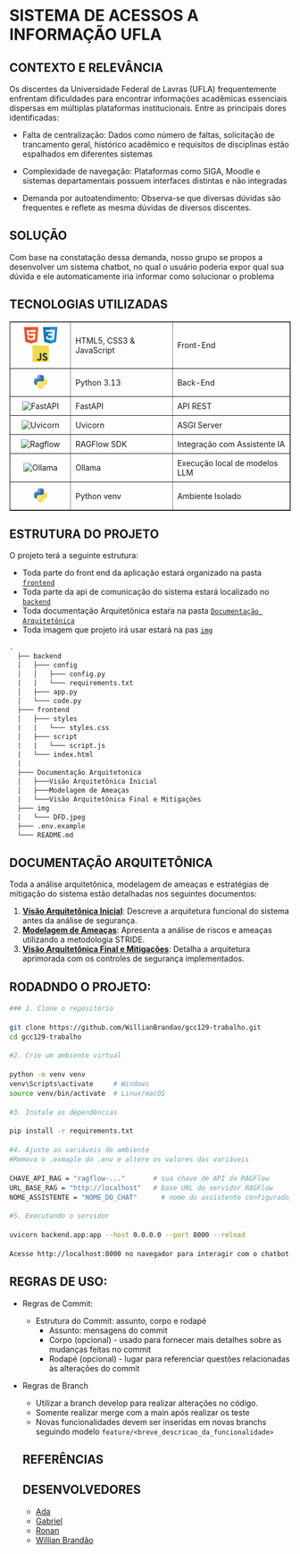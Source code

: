 # SISTEMA DE ACESSOS A INFORMAÇÃO UFLA

## CONTEXTO E RELEVÂNCIA

Os discentes da Universidade Federal de Lavras (UFLA) frequentemente enfrentam dificuldades para encontrar informações acadêmicas essenciais dispersas em múltiplas plataformas institucionais. Entre as principais dores identificadas:

- Falta de centralização: Dados como número de faltas, solicitação de trancamento geral, histórico acadêmico e requisitos de disciplinas estão espalhados em diferentes sistemas

- Complexidade de navegação: Plataformas como SIGA, Moodle e sistemas departamentais possuem interfaces distintas e não integradas

- Demanda por autoatendimento: Observa-se que diversas dúvidas são frequentes e reflete as mesma dúvidas de diversos discentes.

## SOLUÇÃO

Com base na constatação dessa demanda, nosso grupo se propos a desenvolver um sistema chatbot, no qual o usuário poderia expor qual sua dúvida e ele automaticamente iria informar como solucionar o problema

## TECNOLOGIAS UTILIZADAS

<table border="1" style="border-collapse: collapse; width: 100%;">
  <!-- Front-end -->
  <tr>
    <td style="padding: 8px; text-align: center;">
      <img alt="HTML" height="30" width="30" src="https://raw.githubusercontent.com/devicons/devicon/master/icons/html5/html5-original.svg" />
      <img alt="CSS" height="30" width="30" src="https://raw.githubusercontent.com/devicons/devicon/master/icons/css3/css3-original.svg" />
      <img alt="JavaScript" height="30" width="30" src="https://raw.githubusercontent.com/devicons/devicon/master/icons/javascript/javascript-original.svg" />
    </td>
    <td style="padding: 8px;">HTML5, CSS3 & JavaScript</td>
    <td style="padding: 8px;">Front-End</td>
  </tr>

  <!-- Back-end -->
  <tr>
    <td style="padding: 8px; text-align: center;">
      <img alt="Python" height="30" width="30" src="https://raw.githubusercontent.com/devicons/devicon/master/icons/python/python-original.svg" />
    </td>
    <td style="padding: 8px;">Python 3.13</td>
    <td style="padding: 8px;">Back-End</td>
  </tr>

  <!-- FastAPI -->
  <tr>
    <td style="padding: 8px; text-align: center;">
      <img alt="FastAPI" height="30" width="30" src="https://fastapi.tiangolo.com/img/icon-white.svg" />
    </td>
    <td style="padding: 8px;">FastAPI</td>
    <td style="padding: 8px;">API REST</td>
  </tr>

  <!-- Uvicorn -->
  <tr>
    <td style="padding: 8px; text-align: center;">
      <img alt="Uvicorn" height="30" width="30" src="https://avatars.githubusercontent.com/u/51670903?s=200&v=4" />
    </td>
    <td style="padding: 8px;">Uvicorn</td>
    <td style="padding: 8px;">ASGI Server</td>
  </tr>

  <!-- RAGFlow SDK -->
  <tr>
    <td style="padding: 8px; text-align: center;">
      <img alt="Ragflow" height="90" width="90" src="https://www.marktechpost.com/wp-content/uploads/2024/04/Screenshot-2024-04-06-at-12.23.11-AM.png" />
    </td>
    <td style="padding: 8px;">RAGFlow SDK</td>
    <td style="padding: 8px;">Integração com Assistente IA</td>
  </tr>

  <!-- Ollama -->
<tr>
  <td style="padding: 8px; text-align: center;">
    <img alt="Ollama" height="60" width="60" src="https://img.utdstc.com/icon/6f9/ee0/6f9ee044146aecfd841c98f2a270d996b3e33440142456b9b4349c8bc681857c:200" />
  </td>
  <td style="padding: 8px;">Ollama</td>
  <td style="padding: 8px;">Execução local de modelos LLM</td>
</tr>

  <!-- Ambiente Virtual -->
  <tr>
    <td style="padding: 8px; text-align: center;">
      <img alt="Python venv" height="30" width="30" src="https://raw.githubusercontent.com/devicons/devicon/master/icons/python/python-original.svg" />
    </td>
    <td style="padding: 8px;">Python venv</td>
    <td style="padding: 8px;">Ambiente Isolado</td>
  </tr>
</table>

## ESTRUTURA DO PROJETO

O projeto terá a seguinte estrutura:

- Toda parte do front end da aplicação estará organizado na pasta [`frontend`](./frontend/)
- Toda parte da api de comunicação do sistema estará localizado no [`backend`](./backend/)
- Toda documentação Arquitetônica estaŕa na pasta [`Documentação Arquitetônica`](./Documentacao_Arquitetonica/)
- Toda imagem que projeto irá usar estará na pas [`img`](./img/)

```
.
  ├── backend
  │   ├─── config
  │   │   ├─── config.py
  |   |   └─── requirements.txt
  │   ├─── app.py
  │   └─── code.py
  ├─── frontend
  │   ├─── styles
  |   |   └─── styles.css
  │   ├─── script
  |   |   └─── script.js
  |   └─── index.html
  |
  ├─── Documentação Arquitetonica
  │   ├───Visão Arquitetônica Inicial
  │   ├───Modelagem de Ameaças
  |   └───Visão Arquitetônica Final e Mitigações
  ├─── img
  |   └─── DFD.jpeg
  ├─── .env.example
  └─── README.md

```
## DOCUMENTAÇÃO ARQUITETÔNICA

Toda a análise arquitetônica, modelagem de ameaças e estratégias de mitigação do sistema estão detalhadas nos seguintes documentos:

1.  **[Visão Arquitetônica Inicial](./Documentacao_Arquitetonica/1_Visao_Arquitetonica_Inicial.md)**: Descreve a arquitetura funcional do sistema antes da análise de segurança.
2.  **[Modelagem de Ameaças](./Documentacao_Arquitetonica/2_Modelagem_de_Ameacas.md)**: Apresenta a análise de riscos e ameaças utilizando a metodologia STRIDE.
3.  **[Visão Arquitetônica Final e Mitigações](./Documentacao_Arquitetonica/3_Mitigacao_Visao_Arquitetonica_Final.md)**: Detalha a arquitetura aprimorada com os controles de segurança implementados.

## RODADNDO O PROJETO:

```bash
### 1. Clone o repositório

git clone https://github.com/WillianBrandao/gcc129-trabalho.git
cd gcc129-trabalho

#2. Crie um ambiente virtual

python -m venv venv
venv\Scripts\activate     # Windows
source venv/bin/activate  # Linux/macOS

#3. Instale as dependências

pip install -r requirements.txt

#4. Ajuste as variáveis de ambiente
#Remova o .exmaple do .env e altere os valores das variáveis

CHAVE_API_RAG = "ragflow-..."       # sua chave de API da RAGFlow
URL_BASE_RAG = "http://localhost"   # base URL do servidor RAGFlow
NOME_ASSISTENTE = "NOME_DO_CHAT"      # nome do assistente configurado]

#5. Executando o servidor

uvicorn backend.app:app --host 0.0.0.0 --port 8000 --reload

Acesse http://localhost:8000 no navegador para interagir com o chatbot.

```

## REGRAS DE USO:

- Regras de Commit:

  - Estrutura do Commit​​​​​​​: assunto, corpo e rodapé
    - Assunto: mensagens do commit
    - Corpo (opcional) - usado para fornecer mais detalhes sobre as mudanças feitas no commit
    - Rodapé (opcional) - lugar para referenciar questões relacionadas às alterações do commit

- Regras de Branch

  - Utilizar a branch develop para realizar alterações no código.
  - Somente realizar merge com a main após realizar os teste
  - Novas funcionalidades devem ser inseridas em novas branchs seguindo modelo `feature/<breve_descricao_da_funcionalidade>`

  ## REFERÊNCIAS

  ## DESENVOLVEDORES

  - [Ada](https://github.com/AdaVitoria)
  - [Gabriel](https://github.com/i-am-Gab)
  - [Ronan](https://github.com/carlettoronan)
  - [Willian Brandão](https://github.com/WillianBrandao)

